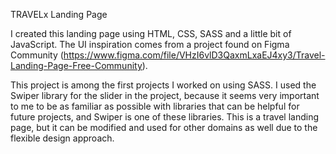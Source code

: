 TRAVELx Landing Page

I created this landing page using HTML, CSS, SASS and a little bit of JavaScript.
The UI inspiration comes from a project found on Figma Community (https://www.figma.com/file/VHzI6vlD3QaxmLxaEJ4xy3/Travel-Landing-Page-Free-Community).

This project is among the first projects I worked on using SASS.
I used the Swiper library for the slider in the project, because it seems very important to me to be as familiar as possible with libraries that can be helpful for future projects, and Swiper is one of these libraries. This is a travel landing page, but it can be modified and used for other domains as well due to the flexible design approach.
